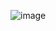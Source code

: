
![image](https://media.discordapp.net/attachments/1034889986912297070/1044081791587319808/image.png?width=813&height=459)

